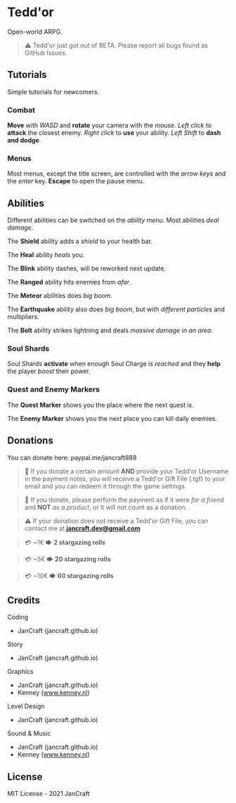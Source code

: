 # Tedd'or
Open-world ARPG.

> ⚠️ Tedd'or just got out of BETA. Please report all bugs found as GitHub Issues.

## Tutorials
Simple tutorials for newcomers.

### Combat
**Move** with *WASD* and **rotate** your camera with the *mouse*.
*Left click* to **attack** the closest enemy.
*Right click* to **use** your ability.
*Left Shift* to **dash and dodge**.

### Menus
Most menus, except the title screen, are controlled with the *arrow keys* and the *enter* key.
**Escape** to open the pause menu.

## Abilities
Different abilities can be switched on the *ability menu*. Most abilities *deal damage*.

The **Shield** ability adds a *shield* to your health bar.

The **Heal** ability *heals* you.

The **Blink** ability dashes, will be reworked next update.

The **Ranged** ability hits enemies from *afar*.

The **Meteor** abilities does *big boom*.

The **Earthquake** ability also does *big boom*, but with *different particles* and multipliers.

The **Bolt** ability strikes lightning and deals *massive damage in an area*.

### Soul Shards
Soul Shards **activate** when enough Soul Charge is *reached* and they **help** the player *boost* their power.

### Quest and Enemy Markers
The **Quest Marker** shows you the place where the next quest is.

The **Enemy Marker** shows you the next place you can kill daily enemies.

## Donations
You can donate here: paypal.me/jancraft888

> 💬 If you donate a certain amount **AND** provide your Tedd'or Username in the payment notes, you will receive a Tedd'or Gift File (.tgf) to your email and you can redeem it through the game settings.

> 💬 If you donate, please perform the payment as if it were *for a friend* and **NOT** *as a product*, or it will not count as a donation.

> ⚠️ If your donation does not receive a Tedd'or Gift File, you can contact me at **jancraft.dev@gmail.com**

> 💳 ~1€ 🡆 **2 stargazing rolls**

> 💳 ~5€ 🡆 **20 stargazing rolls**

> 💳 ~10€ 🡆 **60 stargazing rolls**

## Credits
Coding
* JanCraft (jancraft.github.io)

Story
* JanCraft (jancraft.github.io)

Graphics
* JanCraft (jancraft.github.io)
* Kenney (www.kenney.nl)

Level Design
* JanCraft (jancraft.github.io)

Sound & Music
* JanCraft (jancraft.github.io)
* Kenney (www.kenney.nl)

## License
MIT License - 2021 JanCraft